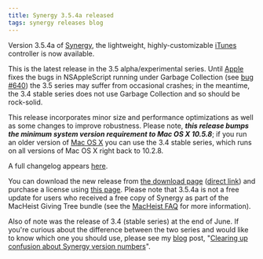 ```yaml
---
title: Synergy 3.5.4a released
tags: synergy releases blog
---
```


Version 3.5.4a of [Synergy](/wiki/Synergy), the lightweight, highly-customizable [iTunes](/wiki/iTunes) controller is now available.

This is the latest release in the 3.5 alpha/experimental series. Until [Apple](/wiki/Apple) fixes the bugs in NSAppleScript running under Garbage Collection (see [bug \#640](/issues/640)) the 3.5 series may suffer from occasional crashes; in the meantime, the 3.4 stable series does not use Garbage Collection and so should be rock-solid.

This release incorporates minor size and performance optimizations as well as some changes to improve robustness. Please note, **_this release bumps the minimum system version requirement to Mac OS X 10.5.8_**; if you run an older version of [Mac OS X](/wiki/Mac_OS_X) you can use the 3.4 stable series, which runs on all versions of Mac OS X right back to 10.2.8.

A full changelog appears [here](http://wincent.dev/a/products/synergy-classic/history/#3.5.4a).

You can download the new release from [the download page](http://wincent.dev/a/products/synergy-classic/download/) ([direct link](http://wincent.dev/download.php?item=SynergyBeta.zip)) and purchase a license using [this page](https://wincent.dev/a/products/synergy-classic/purchase/). Please note that 3.5.4a is not a free update for users who received a free copy of Synergy as part of the MacHeist Giving Tree bundle (see the [MacHeist FAQ](/blog/frequently-asked-questions-about-synergy-and-macheist) for more information).

Also of note was the release of 3.4 (stable series) at the end of June. If you're curious about the difference between the two series and would like to know which one you should use, please see my [blog](/blog) post, "[Clearing up confusion about Synergy version numbers](/blog/clearing-up-confusion-about-synergy-version-numbers)".
